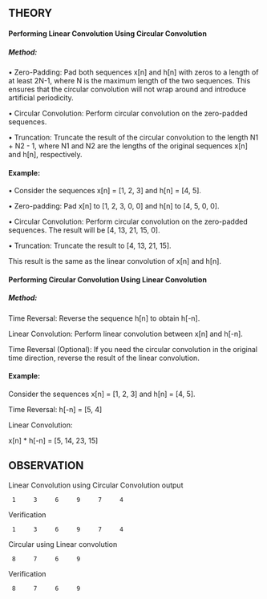 ## THEORY
#### Performing Linear Convolution Using Circular Convolution 

##### Method: 

•	Zero-Padding: Pad both sequences x[n] and h[n] with zeros to a length of at least 2N-1, where N is the maximum length of the two sequences. This ensures that the circular convolution will not wrap around and introduce artificial periodicity. 

•	Circular Convolution: Perform circular convolution on the zero-padded sequences. 

•	Truncation: Truncate the result of the circular convolution to the length N1 + N2 - 1, where N1 and N2 are the lengths of the original sequences x[n] and h[n], respectively.

#### Example: 

•	Consider the sequences x[n] = [1, 2, 3] and h[n] = [4, 5]. 

•	Zero-padding: Pad x[n] to [1, 2, 3, 0, 0] and h[n] to [4, 5, 0, 0]. 

•	Circular Convolution: Perform circular convolution on the zero-padded sequences. The result will be [4, 13, 21, 15, 0].

•	Truncation: Truncate the result to [4, 13, 21, 15]. 

This result is the same as the linear convolution of x[n] and h[n].  


#### Performing Circular Convolution Using Linear Convolution

##### Method:

Time Reversal: Reverse the sequence h[n] to obtain h[-n].

Linear Convolution: Perform linear convolution between x[n] and h[-n].

Time Reversal (Optional): If you need the circular convolution in the original time direction, reverse the result of the linear convolution.

#### Example:

Consider the sequences x[n] = [1, 2, 3] and h[n] = [4, 5].

Time Reversal: h[-n] = [5, 4]

Linear Convolution:

x[n] * h[-n] = [5, 14, 23, 15]

## OBSERVATION
Linear Convolution using Circular Convolution output

     1     3     6     9     7     4

Verification

     1     3     6     9     7     4
     
Circular using Linear convolution

     8     7     6     9     

Verification

     8     7     6     9
